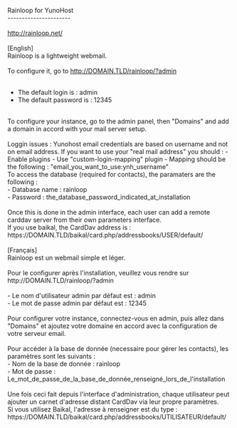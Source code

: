 Rainloop for YunoHost<br>
----------------------<br>
<br>
http://rainloop.net/<br>
<br>
[English]<br>
Rainloop is a lightweight webmail.<br>
<br>
To configure it, go to http://DOMAIN.TLD/rainloop/?admin<br>
<br>
- The default login is : admin<br>
- The default password is : 12345<br>
<br>
To configure your instance, go to the admin panel, then "Domains" and add a domain in accord with your mail server setup.<br>
<br/>
Loggin issues :
Yunohost email credentials are based on username and not on email address. If you want to use your "real mail address" you should :
- Enable plugins
- Use "custom-login-mapping" plugin
- Mapping should be the following : "email_you_want_to_use:ynh_username"
<br>
To access the database (required for contacts), the paramaters are the following :<br>
- Database name : rainloop<br>
- Password : the_database_password_indicated_at_installation<br>
<br>
Once this is done in the admin interface, each user can add a remote carddav server from their own parameters interface.<br>
If you use baikal, the CardDav address is :<br>
https://DOMAIN.TLD/baikal/card.php/addressbooks/USER/default/
<br>
<br>
[Français]<br>
Rainloop est un webmail simple et léger.<br>
<br>
Pour le configurer après l'installation, veuillez vous rendre sur http://DOMAIN.TLD/rainloop/?admin<br>
<br>
- Le nom d'utilisateur admin par défaut est : admin<br>
- Le mot de passe admin par défaut est : 12345<br>
<br>
Pour configurer votre instance, connectez-vous en admin, puis allez dans "Domains" et ajoutez votre domaine en accord avec la configuration de votre serveur email.<br>
<br>
Pour accéder à la base de donnée (necessaire pour gérer les contacts), les paramètres sont les suivants :<br>
- Nom de la base de donnée : rainloop<br>
- Mot de passe : Le_mot_de_passe_de_la_base_de_donnée_renseigné_lors_de_l'installation<br>
<br>
Une fois ceci fait depuis l'interface d'administration, chaque utilisateur peut ajouter un carnet d'adresse distant CardDav via leur propre paramètres.<br>
Si vous utilisez Baikal, l'adresse à renseigner est du type :<br>
https://DOMAIN.TLD/baikal/card.php/addressbooks/UTILISATEUR/default/<br>



